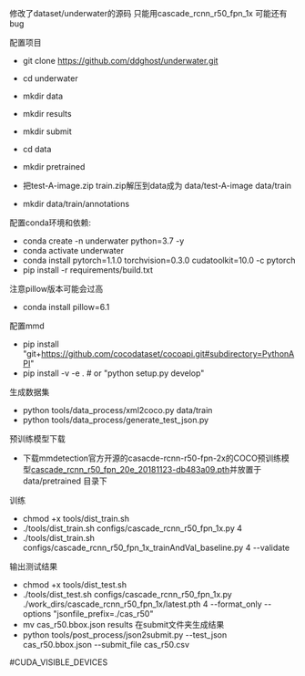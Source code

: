 修改了dataset/underwater的源码
只能用cascade_rcnn_r50_fpn_1x
可能还有bug

配置项目
* git clone https://github.com/ddghost/underwater.git
* cd underwater
* mkdir data
* mkdir results
* mkdir submit
* cd data
* mkdir pretrained

* 把test-A-image.zip  train.zip解压到data成为 data/test-A-image data/train
* mkdir data/train/annotations

配置conda环境和依赖:
*	conda create -n underwater python=3.7 -y 
*	conda activate underwater
*	conda install pytorch=1.1.0 torchvision=0.3.0 cudatoolkit=10.0 -c pytorch
*	pip install -r requirements/build.txt

注意pillow版本可能会过高
*	conda install pillow=6.1

配置mmd	
* pip install "git+https://github.com/cocodataset/cocoapi.git#subdirectory=PythonAPI"
* pip install -v -e .  # or "python setup.py develop"

生成数据集
* python tools/data_process/xml2coco.py data/train
* python tools/data_process/generate_test_json.py 

预训练模型下载
- 下载mmdetection官方开源的casacde-rcnn-r50-fpn-2x的COCO预训练模型[cascade_rcnn_r50_fpn_20e_20181123-db483a09.pth](https://open-mmlab.oss-cn-beijing.aliyuncs.com/mmdetection/models/cascade_rcnn_r50_fpn_20e_20181123-db483a09.pth)并放置于 data/pretrained 目录下

训练
* chmod +x tools/dist_train.sh 
* ./tools/dist_train.sh configs/cascade_rcnn_r50_fpn_1x.py 4
* ./tools/dist_train.sh configs/cascade_rcnn_r50_fpn_1x_trainAndVal_baseline.py 4 --validate 

输出测试结果
* chmod +x tools/dist_test.sh
* ./tools/dist_test.sh configs/cascade_rcnn_r50_fpn_1x.py ./work_dirs/cascade_rcnn_r50_fpn_1x/latest.pth 4  --format_only --options "jsonfile_prefix=./cas_r50"
* mv cas_r50.bbox.json results
在submit文件夹生成结果
* python tools/post_process/json2submit.py --test_json cas_r50.bbox.json --submit_file cas_r50.csv



#CUDA_VISIBLE_DEVICES